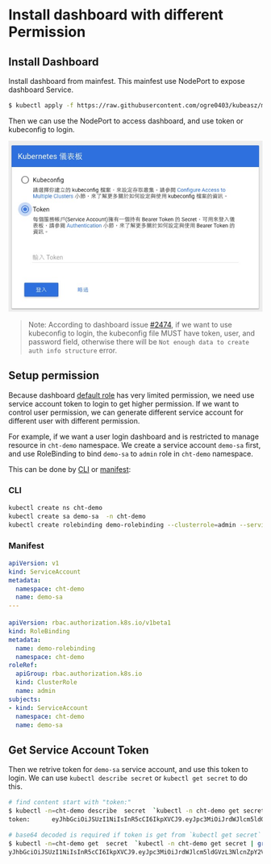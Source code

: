 # Install dashboard with different Permission

## Install Dashboard

Install dashboard from mainfest. This mainfest use NodePort to expose dashboard Service. 

```sh
$ kubectl apply -f https://raw.githubusercontent.com/ogre0403/kubeasz/master/manifests/dashboard/kubernetes-dashboard.yaml
```

Then we can use the NodePort to access dashboard, and use token or kubeconfig to login. 

![](./dashboard-login.jpg)

> Note: According to dashboard issue [#2474](https://github.com/kubernetes/dashboard/issues/2474#issuecomment-348811806), if we want to use kubeconfig to login, the kubeconfig file MUST have token, user, and password field, otherwise there will be `Not enough data to create auth info structure` error. 

## Setup permission

Because dashboard [default role](https://github.com/ogre0403/kubeasz/tree/master/manifests/dashboard#L51) has very limited permission, 
we need use service account token to login to get higher permission. If we want to control user permission, we can generate 
different service account for different user with different permission.  

For example, if we want a user login dashboard and is restricted to manage resource in `cht-demo` namespace. We create a 
service account `demo-sa` first, and use RoleBinding to bind `demo-sa` to `admin` role in `cht-demo` namespace. 

This can be done by [CLI](#cli) or [manifest](#manifest): 

### CLI

```sh
kubectl create ns cht-demo
kubectl create sa demo-sa  -n cht-demo
kubectl create rolebinding demo-rolebinding --clusterrole=admin --serviceaccount=cht-demo:demo-sa  --namespace=cht-demo
```

### Manifest
```yaml
apiVersion: v1
kind: ServiceAccount
metadata:
  namespace: cht-demo
  name: demo-sa
---

apiVersion: rbac.authorization.k8s.io/v1beta1
kind: RoleBinding
metadata:
  name: demo-rolebinding
  namespace: cht-demo
roleRef:
  apiGroup: rbac.authorization.k8s.io
  kind: ClusterRole
  name: admin
subjects:
- kind: ServiceAccount
  namespace: cht-demo
  name: demo-sa
```

## Get Service Account Token

Then we retrive token for `demo-sa` service account, and use this token to login. We can use `kubectl describe secret` 
or `kubectl get secret` to do this. 

```sh
# find content start with "token:"
$ kubectl -n=cht-demo describe  secret  `kubectl -n cht-demo get secret | grep demo-sa | awk '{print $1}'` | grep token:
token:      eyJhbGciOiJSUzI1NiIsInR5cCI6IkpXVCJ9.eyJpc3MiOiJrdWJlcm5ldGVzL3NlcnZpY2VhY2NvdW50Iiwia3ViZXJuZXRlcy5pby9zZXJ2aWNlYWNjb3VudC9uYW1lc3BhY2UiOiJjaHQtZGVtbyIsImt1YmVybmV0ZXMuaW8vc2VydmljZWFjY291bnQvc2VjcmV0Lm5hbWUiOiJkZW1vLXNhLXRva2VuLXY3N3JkIiwia3ViZXJuZXRlcy5pby9zZXJ2aWNlYWNjb3VudC9zZXJ2aWNlLWFjY291bnQubmFtZSI6ImRlbW8tc2EiLCJrdWJlcm5ldGVzLmlvL3NlcnZpY2VhY2NvdW50L3NlcnZpY2UtYWNjb3VudC51aWQiOiI4MDEwMmFiZi01NzRlLTExZTgtOGZkMi0wMDBjMjllNzgwNDMiLCJzdWIiOiJzeXN0ZW06c2VydmljZWFjY291bnQ6Y2h0LWRlbW86ZGVtby1zYSJ9.UQbukkDbScSVXP2tC9rg9SJM6zIp3aVRD5KKUE0K5xz_6LM6WAKiY5G4pb-ISZxVVzFEjIFOmJ1GdWKa-vwbLarskDYjkNbsCYfSaCZl-RwLBuyf7MLVtjKzlRDOZd6BmQ24V5f30So-ZKMvTBn5wyGGYxxxrD4vP4p_L5bUY7ushdfDv52vFggAqLxrlmHe4pwOQSzx0wQdGX-6GDnDvEtY66jGXLWC3Y65nXPHFSuNBmGloZoAEWzKQxTthCVV0pGKGHJSUoLEWReRxUjhWjruqz5pyliB13XgIHm2ZfxK6xJFxPxCOY3vGtmgLu6W89-z27Z2yNBWqujVGCEM3A
```

```sh
# base64 decoded is required if token is get from `kubectl get secret`
$ kubectl -n=cht-demo get  secret  `kubectl -n cht-demo get secret | grep demo-sa | awk '{print $1}'` -o jsonpath={.data.token}   | base64 -d
yJhbGciOiJSUzI1NiIsInR5cCI6IkpXVCJ9.eyJpc3MiOiJrdWJlcm5ldGVzL3NlcnZpY2VhY2NvdW50Iiwia3ViZXJuZXRlcy5pby9zZXJ2aWNlYWNjb3VudC9uYW1lc3BhY2UiOiJjaHQtZGVtbyIsImt1YmVybmV0ZXMuaW8vc2VydmljZWFjY291bnQvc2VjcmV0Lm5hbWUiOiJkZW1vLXNhLXRva2VuLXY3N3JkIiwia3ViZXJuZXRlcy5pby9zZXJ2aWNlYWNjb3VudC9zZXJ2aWNlLWFjY291bnQubmFtZSI6ImRlbW8tc2EiLCJrdWJlcm5ldGVzLmlvL3NlcnZpY2VhY2NvdW50L3NlcnZpY2UtYWNjb3VudC51aWQiOiI4MDEwMmFiZi01NzRlLTExZTgtOGZkMi0wMDBjMjllNzgwNDMiLCJzdWIiOiJzeXN0ZW06c2VydmljZWFjY291bnQ6Y2h0LWRlbW86ZGVtby1zYSJ9.UQbukkDbScSVXP2tC9rg9SJM6zIp3aVRD5KKUE0K5xz_6LM6WAKiY5G4pb-ISZxVVzFEjIFOmJ1GdWKa-vwbLarskDYjkNbsCYfSaCZl-RwLBuyf7MLVtjKzlRDOZd6BmQ24V5f30So-ZKMvTBn5wyGGYxxxrD4vP4p_L5bUY7ushdfDv52vFggAqLxrlmHe4pwOQSzx0wQdGX-6GDnDvEtY66jGXLWC3Y65nXPHFSuNBmGloZoAEWzKQxTthCVV0pGKGHJSUoLEWReRxUjhWjruqz5pyliB13XgIHm2ZfxK6xJFxPxCOY3vGtmgLu6W89-z27Z2yNBWqujVGCEM3A
```
